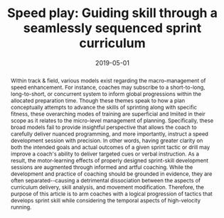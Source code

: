 ---
title: "Speed play: Guiding skill through a seamlessly sequenced sprint curriculum"
author: ''
date: '2019-05-01'
slug: speed-play
publication_type: 0
publication: "*Techniques*, 8-24"
abstract: "Within track & field, various models exist regarding the macro-management of speed enhancement. For instance, coaches may subscribe to a short-to-long, long-to-short, or concurrent system to inform global progressions within the allocated preparation time. Though these themes speak to how a plan conceptually attempts to advance the skills of sprinting along with specific fitness, these overarching modes of training are superficial and lmiited in their scope as it relates to the micro-level management of planning. Specifically, these broad models fail to provide insightful perspective that allows the coach to carefully deliver nuanced programming, and more importantly, instruct a speed development session with precision. In other words, having greater clarity on both the intended goals and actual outcomes of a given sprint tactic or drill may improve a coach's ability to deliver targeted cues or verbal instruction. As a result, the motor-learning effects of properly designed sprint-skill development sessions are augmented through informed and artful coaching. While the development and practice of coaching should be grounded in evidence, they are often separated--causing a detrimental dissociation between the aspects of curriculum delivery, skill analysis, and movement modification. Therefore, the purpose of this article is to arm coaches with a logical progression of tactics that develops sprint skill while considering the temporal aspects of high-velocity running."
authors: ["Brad H. DeWeese", "John P. Wagle", "Joel Williams", "Matt L. Sams"]
lastmod: '2019-06-04T14:43:12-07:00'
featured: no
image:
  caption: ''
  focal_point: ''
  preview_only: no
tags: ["athlete monitoring", "speed development", "training theory"]
projects: []
---